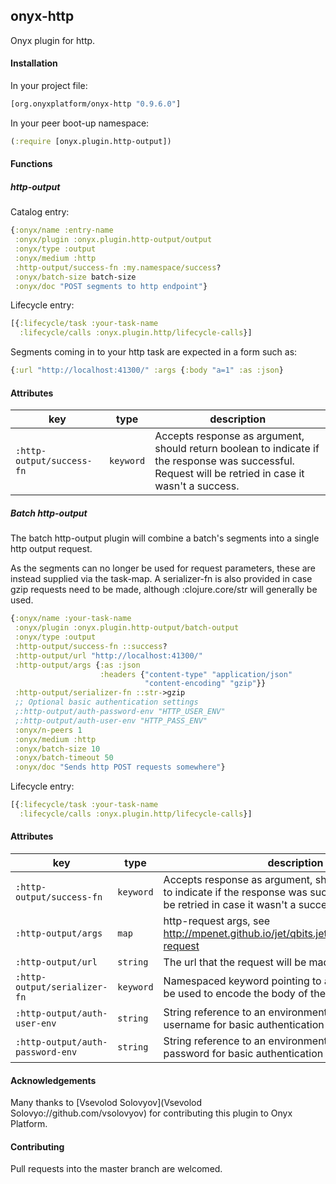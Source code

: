 ## onyx-http

Onyx plugin for http.

#### Installation

In your project file:

```clojure
[org.onyxplatform/onyx-http "0.9.6.0"]
```

In your peer boot-up namespace:

```clojure
(:require [onyx.plugin.http-output])
```

#### Functions

##### http-output

Catalog entry:

```clojure
{:onyx/name :entry-name
 :onyx/plugin :onyx.plugin.http-output/output
 :onyx/type :output
 :onyx/medium :http
 :http-output/success-fn :my.namespace/success?
 :onyx/batch-size batch-size
 :onyx/doc "POST segments to http endpoint"}
```

Lifecycle entry:

```clojure
[{:lifecycle/task :your-task-name
  :lifecycle/calls :onyx.plugin.http/lifecycle-calls}]
```

Segments coming in to your http task are expected in a form such as:
```clojure
{:url "http://localhost:41300/" :args {:body "a=1" :as :json}
```

#### Attributes

|key                           | type      | description
|------------------------------|-----------|------------
|`:http-output/success-fn`     | `keyword` | Accepts response as argument, should return boolean to indicate if the response was successful. Request will be retried in case it wasn't a success.


##### Batch http-output

The batch http-output plugin will combine a batch's segments into a single http output request.

As the segments can no longer be used for request parameters, these are instead supplied via the task-map. 
A serializer-fn is also provided in case gzip requests need to be made, although :clojure.core/str will generally be used.

```clojure
{:onyx/name :your-task-name
 :onyx/plugin :onyx.plugin.http-output/batch-output
 :onyx/type :output
 :http-output/success-fn ::success?
 :http-output/url "http://localhost:41300/" 
 :http-output/args {:as :json
                    :headers {"content-type" "application/json"
                              "content-encoding" "gzip"}}
 :http-output/serializer-fn ::str->gzip
 ;; Optional basic authentication settings
 ;:http-output/auth-password-env "HTTP_USER_ENV"
 ;:http-output/auth-user-env "HTTP_PASS_ENV"
 :onyx/n-peers 1
 :onyx/medium :http
 :onyx/batch-size 10
 :onyx/batch-timeout 50
 :onyx/doc "Sends http POST requests somewhere"}
```
Lifecycle entry:

```clojure
[{:lifecycle/task :your-task-name
  :lifecycle/calls :onyx.plugin.http/lifecycle-calls}]
```
#### Attributes

|key                             | type      | description
|--------------------------------|-----------|------------
|`:http-output/success-fn`       | `keyword` | Accepts response as argument, should return boolean to indicate if the response was successful. Request will be retried in case it wasn't a success.
|`:http-output/args`             | `map`     | http-request args, see http://mpenet.github.io/jet/qbits.jet.client.http.html#var-request
|`:http-output/url`              | `string`  | The url that the request will be made to
|`:http-output/serializer-fn`    | `keyword` | Namespaced keyword pointing to a serializer fn that will be used to encode the body of the request.
|`:http-output/auth-user-env`    | `string`  | String reference to an environment variable holding an username for basic authentication
|`:http-output/auth-password-env`| `string`  | String reference to an environment variable holding a password for basic authentication

#### Acknowledgements

Many thanks to [Vsevolod Solovyov](Vsevolod Solovyo://github.com/vsolovyov) for contributing this plugin to Onyx Platform.


#### Contributing

Pull requests into the master branch are welcomed.
